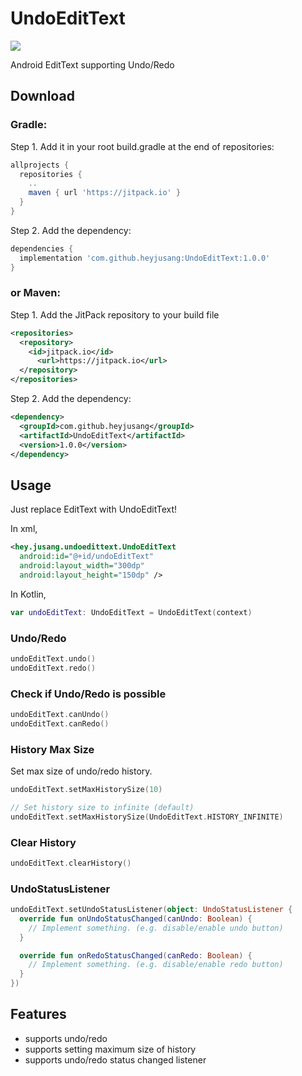 UndoEditText
===========
[![](https://jitpack.io/v/heyjusang/UndoEditText.svg)](https://jitpack.io/#heyjusang/UndoEditText)

Android EditText supporting Undo/Redo

Download
--------
### Gradle:
Step 1. Add it in your root build.gradle at the end of repositories:
```gradle
allprojects {
  repositories {
    ..
    maven { url 'https://jitpack.io' }
  }
}
```
Step 2. Add the dependency:
```gradle	
dependencies {
  implementation 'com.github.heyjusang:UndoEditText:1.0.0'
}
```

### or Maven:
Step 1. Add the JitPack repository to your build file
```xml
<repositories>
  <repository>
    <id>jitpack.io</id>
      <url>https://jitpack.io</url>
  </repository>
</repositories>
```
Step 2. Add the dependency:
```xml
<dependency>
  <groupId>com.github.heyjusang</groupId>
  <artifactId>UndoEditText</artifactId>
  <version>1.0.0</version>
</dependency>
```

Usage
-----
Just replace EditText with UndoEditText!

In xml,
```xml
<hey.jusang.undoedittext.UndoEditText
  android:id="@+id/undoEditText"
  android:layout_width="300dp"
  android:layout_height="150dp" />
```

In Kotlin,
```kotlin
var undoEditText: UndoEditText = UndoEditText(context)
```

### Undo/Redo
```kotlin
undoEditText.undo()
undoEditText.redo()
```

### Check if Undo/Redo is possible
``` kotlin
undoEditText.canUndo()
undoEditText.canRedo()
```

### History Max Size
Set max size of undo/redo history.
``` kotlin
undoEditText.setMaxHistorySize(10)

// Set history size to infinite (default)
undoEditText.setMaxHistorySize(UndoEditText.HISTORY_INFINITE)
```

### Clear History
``` kotlin
undoEditText.clearHistory()
```

### UndoStatusListener
``` kotlin
undoEditText.setUndoStatusListener(object: UndoStatusListener {
  override fun onUndoStatusChanged(canUndo: Boolean) {
    // Implement something. (e.g. disable/enable undo button)
  }

  override fun onRedoStatusChanged(canRedo: Boolean) {
    // Implement something. (e.g. disable/enable redo button)
  }
})
```

Features
--------
* supports undo/redo
* supports setting maximum size of history
* supports undo/redo status changed listener
